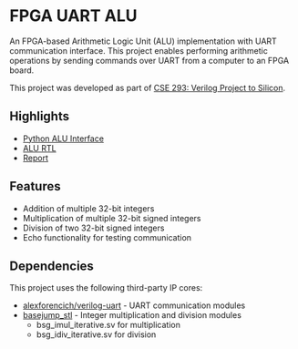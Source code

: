 # FPGA UART ALU

An FPGA-based Arithmetic Logic Unit (ALU) implementation with UART communication interface. This project enables performing arithmetic operations by sending commands over UART from a computer to an FPGA board.

This project was developed as part of [CSE 293: Verilog Project to Silicon](https://github.com/sifferman/ucsc-w25-cse293/tree/main/hw1).

## Highlights

* [Python ALU Interface](python/alu_interface.py)
* [ALU RTL](rtl/alu.sv)
* [Report](report/report.pdf)

## Features

* Addition of multiple 32-bit integers
* Multiplication of multiple 32-bit signed integers
* Division of two 32-bit signed integers
* Echo functionality for testing communication

## Dependencies

This project uses the following third-party IP cores:

* [alexforencich/verilog-uart](https://github.com/alexforencich/verilog-uart) - UART communication modules
* [basejump_stl](https://github.com/bespoke-silicon-group/basejump_stl) - Integer multiplication and division modules
  * bsg_imul_iterative.sv for multiplication
  * bsg_idiv_iterative.sv for division
